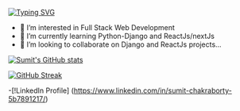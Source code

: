 [![Typing SVG](https://readme-typing-svg.demolab.com?font=Fira+Code&pause=1000&width=435&lines=Web+Developer)](https://git.io/typing-svg)
- 👀 I’m interested in Full Stack Web Development
- 🌱 I’m currently learning Python-Django and ReactJs/nextJs
- 💞️ I’m looking to collaborate on Django and ReactJs projects...



[![Sumit's GitHub stats](https://github-readme-stats.vercel.app/api?username=sumit1729)](https://github.com/sumit1729/github-readme-stats)

<!---
sumit1729/sumit1729 is a ✨ special ✨ repository because its `README.md` (this file) appears on your GitHub profile.
You can click the Preview link to take a look at your changes.
--->

[![GitHub Streak](https://streak-stats.demolab.com?user=sumit1729&theme=highcontrast)](https://git.io/streak-stats)

-[!LinkedIn Profile] (https://www.linkedin.com/in/sumit-chakraborty-5b7891217/)

